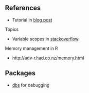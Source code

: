 ## References

- Tutorial in [blog post](http://gforge.se/2015/02/how-to-go-parallel-in-r-basics-tips/)

Topics

- Variable scopes in [stackoverflow](https://stackoverflow.com/a/15755471)

Memory management in R

- http://adv-r.had.co.nz/memory.html

## Packages

- [dbs](https://matloff.wordpress.com/2015/01/03/debugging-parallel-code-with-dbs/) for debugging
